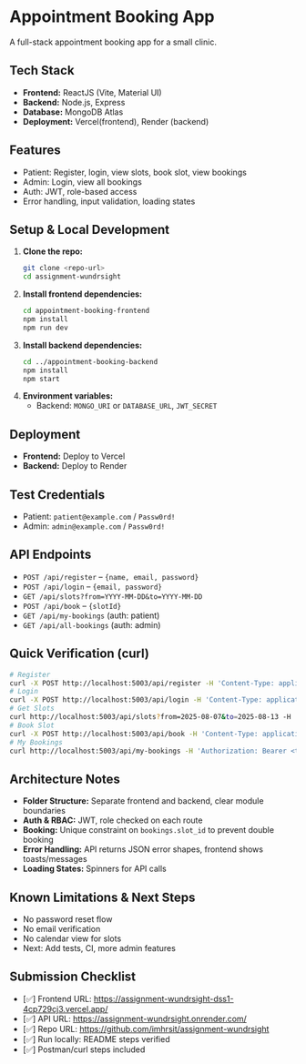 # Appointment Booking App

A full-stack appointment booking app for a small clinic.

## Tech Stack
- **Frontend:** ReactJS (Vite, Material UI)
- **Backend:** Node.js, Express
- **Database:** MongoDB Atlas
- **Deployment:** Vercel(frontend), Render (backend)

## Features
- Patient: Register, login, view slots, book slot, view bookings
- Admin: Login, view all bookings
- Auth: JWT, role-based access
- Error handling, input validation, loading states

## Setup & Local Development
1. **Clone the repo:**
   ```bash
   git clone <repo-url>
   cd assignment-wundrsight
   ```
2. **Install frontend dependencies:**
   ```bash
   cd appointment-booking-frontend
   npm install
   npm run dev
   ```
3. **Install backend dependencies:**
   ```bash
   cd ../appointment-booking-backend
   npm install
   npm start
   ```
4. **Environment variables:**
   - Backend: `MONGO_URI` or `DATABASE_URL`, `JWT_SECRET`

## Deployment
- **Frontend:** Deploy to Vercel
- **Backend:** Deploy to Render

## Test Credentials
- Patient: `patient@example.com` / `Passw0rd!`
- Admin: `admin@example.com` / `Passw0rd!`

## API Endpoints
- `POST /api/register` – `{name, email, password}`
- `POST /api/login` – `{email, password}`
- `GET /api/slots?from=YYYY-MM-DD&to=YYYY-MM-DD`
- `POST /api/book` – `{slotId}`
- `GET /api/my-bookings` (auth: patient)
- `GET /api/all-bookings` (auth: admin)

## Quick Verification (curl)
```bash
# Register
curl -X POST http://localhost:5003/api/register -H 'Content-Type: application/json' -d '{"name":"Test","email":"patient@example.com","password":"Passw0rd!"}'
# Login
curl -X POST http://localhost:5003/api/login -H 'Content-Type: application/json' -d '{"email":"patient@example.com","password":"Passw0rd!"}'
# Get Slots
curl http://localhost:5003/api/slots?from=2025-08-07&to=2025-08-13 -H 'Authorization: Bearer <token>'
# Book Slot
curl -X POST http://localhost:5003/api/book -H 'Content-Type: application/json' -H 'Authorization: Bearer <token>' -d '{"slotId":"<slotId>"}'
# My Bookings
curl http://localhost:5003/api/my-bookings -H 'Authorization: Bearer <token>'
```

## Architecture Notes
- **Folder Structure:** Separate frontend and backend, clear module boundaries
- **Auth & RBAC:** JWT, role checked on each route
- **Booking:** Unique constraint on `bookings.slot_id` to prevent double booking
- **Error Handling:** API returns JSON error shapes, frontend shows toasts/messages
- **Loading States:** Spinners for API calls

## Known Limitations & Next Steps
- No password reset flow
- No email verification
- No calendar view for slots
- Next: Add tests, CI, more admin features

## Submission Checklist
- [✅] Frontend URL: https://assignment-wundrsight-dss1-4cp729cj3.vercel.app/
- [✅] API URL: https://assignment-wundrsight.onrender.com/
- [✅] Repo URL: https://github.com/imhrsit/assignment-wundrsight
- [✅] Run locally: README steps verified
- [✅] Postman/curl steps included
